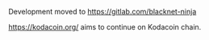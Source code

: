 Development moved to https://gitlab.com/blacknet-ninja

https://kodacoin.org/ aims to continue on Kodacoin chain.
